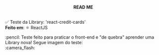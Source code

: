 **<p align="center">READ ME** <p/> <br />
:white_check_mark: Teste da Library: 'react-credit-cards' <br />
**Feito em**:  ⚛️ ReactJS
<p />
:pencil: Teste feito para praticar o front-end e "de quebra" aprender uma Library nova! Segue imagem do teste: <br />
:camera_flash: <br />


